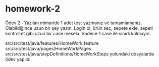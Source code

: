 # homework-2
Ödev 2 : Yazılan mimaride 1 adet test yazmanız ve tamamlamanız. Olabildiğince uzun bir şey yazın. Login ol, ürün seç, sepete ekle, sepeti kontrol et gibi uzun bir case mesela. Sadece 1 case ile sınırlı kalmayın.

src/src/test/java/features/HomeWork.feature
src/src/test/java/pages/HomeWorkPages
src/src/test/java/stepDefinitions/HomeWorkSteps
  yolundaki dosyalarda ödev yapıldı.

